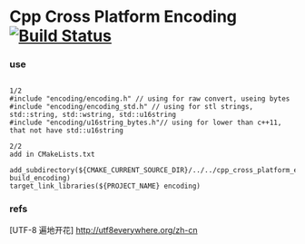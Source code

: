 
# Cpp Cross Platform Encoding [![Build Status](https://travis-ci.org/fooofei/cpp_cross_platform_encoding.svg?branch=master)](https://travis-ci.org/fooofei/cpp_cross_platform_encoding)

### use

```

1/2 
#include "encoding/encoding.h" // using for raw convert, useing bytes
#include "encoding/encoding_std.h" // using for stl strings, std::string, std::wstring, std::u16string
#include "encoding/u16string_bytes.h"// using for lower than c++11, that not have std::u16string

2/2
add in CMakeLists.txt

add_subdirectory(${CMAKE_CURRENT_SOURCE_DIR}/../../cpp_cross_platform_encoding  build_encoding)
target_link_libraries(${PROJECT_NAME} encoding)

```

### refs

[UTF-8 遍地开花] http://utf8everywhere.org/zh-cn
